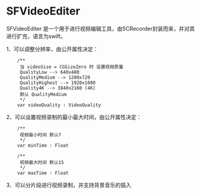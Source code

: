 # SFVideoEditer
SFVideoEditer 是一个用于进行视频编辑工具，由SCRecorder封装而来，并对其进行扩充，语言为swift。


1、可以调整分辨率，由公开属性决定：
```
    /**
     当 videoSize = CGSizeZero 时 设置视频质量
     QualityLow --> 640x480
     QualityMedium --> 1280x720
     QualityHighest --> 1920x1080
     Quality4K --> 3840x2160 (4K)
     默认 QualityMedium
     */
    var videoQuality : VideoQuality
```    

2、可以设置视频录制的最小最大时间，由公开属性决定：
```
    /**
     视频最小时间 默认7
     */
    var minTime : Float
    
    /**
     视频最大时间 默认15
     */
    var maxTime : Float
```

3、可以分片段进行视频录制，并支持背景音乐的插入
